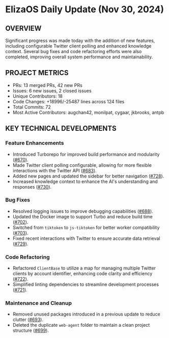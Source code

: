 # ElizaOS Daily Update (Nov 30, 2024)

## OVERVIEW 
Significant progress was made today with the addition of new features, including configurable Twitter client polling and enhanced knowledge context. Several bug fixes and code refactoring efforts were also completed, improving overall system performance and maintainability.

## PROJECT METRICS
- PRs: 13 merged PRs, 42 new PRs
- Issues: 6 new issues, 2 closed issues
- Unique Contributors: 18
- Code Changes: +18996/-25487 lines across 124 files
- Total Commits: 72
- Most Active Contributors: augchan42, monilpat, cygaar, jkbrooks, antpb

## KEY TECHNICAL DEVELOPMENTS

### Feature Enhancements
- Introduced Turborepo for improved build performance and modularity ([#670](https://github.com/elizaos/eliza/pull/670)).
- Made Twitter client polling configurable, allowing for more flexible interactions with the Twitter API ([#683](https://github.com/elizaos/eliza/pull/683)).
- Added new pages and updated the sidebar for better navigation ([#728](https://github.com/elizaos/eliza/pull/728)).
- Increased knowledge context to enhance the AI's understanding and responses ([#730](https://github.com/elizaos/eliza/pull/730)).

### Bug Fixes
- Resolved logging issues to improve debugging capabilities ([#688](https://github.com/elizaos/eliza/pull/688)).
- Updated the Docker image to support Turbo and reduce build time ([#702](https://github.com/elizaos/eliza/pull/702)).
- Switched from `tiktoken` to `js-tiktoken` for better worker compatibility ([#703](https://github.com/elizaos/eliza/pull/703)).
- Fixed recent interactions with Twitter to ensure accurate data retrieval ([#729](https://github.com/elizaos/eliza/pull/729)).

### Code Refactoring
- Refactored `ClientBase` to utilize a map for managing multiple Twitter clients by account identifier, enhancing code clarity and efficiency ([#722](https://github.com/elizaos/eliza/pull/722)).
- Simplified linting dependencies to streamline development processes ([#721](https://github.com/elizaos/eliza/pull/721)).

### Maintenance and Cleanup
- Removed unused packages introduced in a previous update to reduce clutter ([#693](https://github.com/elizaos/eliza/pull/693)).
- Deleted the duplicate `web-agent` folder to maintain a clean project structure ([#699](https://github.com/elizaos/eliza/pull/699)).